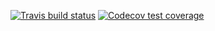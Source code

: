 [![Travis build status](https://travis-ci.org/dhruvrc/STAT302Package.svg?branch=master)](https://travis-ci.org/dhruvrc/STAT302Package)
[![Codecov test coverage](https://codecov.io/gh/dhruvrc/STAT302Package/branch/master/graph/badge.svg)](https://codecov.io/gh/dhruvrc/STAT302Package?branch=master)
